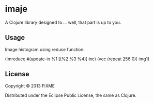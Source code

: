 # imaje

A Clojure library designed to ... well, that part is up to you.

## Usage

Image histogram using reduce function:

(imreduce #(update-in %1 [(%2 %3 %4)] inc) (vec (repeat 256 0)) img1)

## License

Copyright © 2013 FIXME

Distributed under the Eclipse Public License, the same as Clojure.
